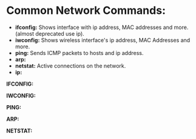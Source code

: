 # Common Network Commands:

* **ifconfig:** Shows interface with ip address, MAC addresses and more.
  (almost deprecated use ip).
* **iwconfig:** Shows wireless interface's ip address, MAC Addresses and
  more.
* **ping:** Sends ICMP packets to hosts and ip address.
* **arp:**
* **netstat:** Active connections on the network.
* **ip:**

**IFCONFIG:**



**IWCONFIG:**



**PING:**



**ARP:**



**NETSTAT:**



